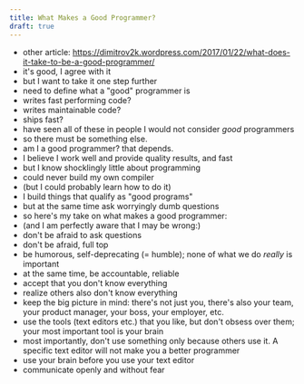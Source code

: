 ```yaml
---
title: What Makes a Good Programmer?
draft: true
---
```


- other article: https://dimitrov2k.wordpress.com/2017/01/22/what-does-it-take-to-be-a-good-programmer/
- it's good, I agree with it
- but I want to take it one step further
- need to define what a "good" programmer is
- writes fast performing code?
- writes maintainable code?
- ships fast?
- have seen all of these in people I would not consider _good_ programmers
- so there must be something else.
- am I a good programmer? that depends.
- I believe I work well and provide quality results, and fast
- but I know shocklingly little about programming
- could never build my own compiler
- (but I could probably learn how to do it)
- I build things that qualify as "good programs"
- but at the same time ask worryingly dumb questions
- so here's my take on what makes a good programmer:
- (and I am perfectly aware that I may be wrong:)
- don't be afraid to ask questions
- don't be afraid, full top
- be humorous, self-deprecating (= humble); none of what we do _really_ is important
- at the same time, be accountable, reliable
- accept that you don't know everything
- realize others also don't know everything
- keep the big picture in mind: there's not just you, there's also your team, your product manager, your boss, your employer, etc.
- use the tools (text editors etc.) that you like, but don't obsess over them; your most important tool is your brain
- most importantly, don't use something only because others use it. A specific text editor will not make you a better programmer
- use your brain before you use your text editor
- communicate openly and without fear
